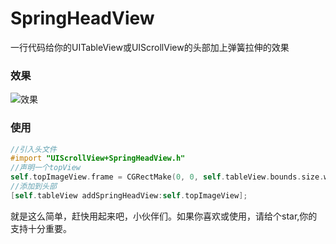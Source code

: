 # SpringHeadView
一行代码给你的UITableView或UIScrollView的头部加上弹簧拉伸的效果

### 效果
![效果](http://7u2lyw.com1.z0.glb.clouddn.com/blogblog_demo.gif)

### 使用

```ObjectiveC
//引入头文件
#import "UIScrollView+SpringHeadView.h"
//声明一个topView
self.topImageView.frame = CGRectMake(0, 0, self.tableView.bounds.size.width, SpringHeadViewHeight);
//添加到头部
[self.tableView addSpringHeadView:self.topImageView];
```

就是这么简单，赶快用起来吧，小伙伴们。如果你喜欢或使用，请给个star,你的支持十分重要。
